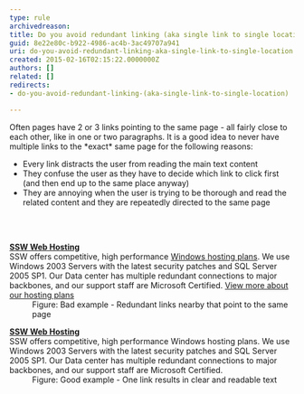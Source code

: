 ```yaml
---
type: rule
archivedreason: 
title: Do you avoid redundant linking (aka single link to single location)?
guid: 8e22e80c-b922-4986-ac4b-3ac49707a941
uri: do-you-avoid-redundant-linking-aka-single-link-to-single-location
created: 2015-02-16T02:15:22.0000000Z
authors: []
related: []
redirects:
- do-you-avoid-redundant-linking-(aka-single-link-to-single-location)

---
```



<p>
                    Often pages have 2 or 3 links pointing to the same page - 
     all fairly close to each other, like in one or two 
     paragraphs. It is a good idea to never have multiple links 
     to the *exact* same page for the following reasons&#58;
                </p><ul><li>Every link distracts the user from reading the main text 
     content</li><li>They confuse the user as they have to decide which link 
     to click first (and then end up to the same place anyway)</li><li>They are annoying when the user is trying to be thorough 
     and read the related content and they are repeatedly 
     directed to the same page</li></ul>
<br><excerpt class='endintro'></excerpt><br>
<dl class="bad"><dt class="greybox">
      <strong><a href="http&#58;//www.ssw.com.au/ssw/Hosting/Default.aspx">SSW Web Hosting</a></strong><br> SSW offers competitive, high performance 
      <a href="http&#58;//www.ssw.com.au/ssw/Hosting/Default.aspx">Windows hosting plans</a>. We use Windows 2003 Servers with the latest security patches and SQL Server 2005 SP1. Our Data center has multiple redundant connections to major backbones, and our support staff are Microsoft Certified. 
      <a href="http&#58;//www.ssw.com.au/ssw/Hosting/Default.aspx">View more about our hosting plans</a> </dt><dd>Figure&#58; Bad example - Redundant links nearby that point to the same page</dd></dl><dl class="good"><dt class="greybox">
      <strong><a href="http&#58;//www.ssw.com.au/ssw/Hosting/Default.aspx">SSW Web Hosting</a></strong><br> SSW offers competitive, high performance Windows hosting plans. We use Windows 2003 Servers with the latest security patches and SQL Server 2005 SP1. Our Data center has multiple redundant connections to major backbones, and our support staff are Microsoft Certified. </dt><dd>Figure&#58; Good example - One link results in clear and readable text </dd></dl>


